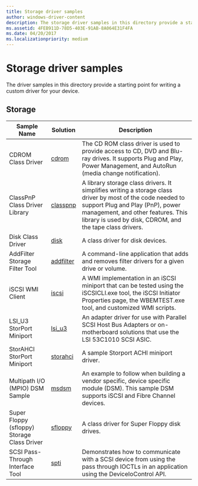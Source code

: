 ```yaml
---
title: Storage driver samples
author: windows-driver-content
description: The storage driver samples in this directory provide a starting point for writing a custom driver for your device.
ms.assetid: 4FEB911D-78D5-403E-91AB-8A064E31F4FA
ms.date: 04/20/2017
ms.localizationpriority: medium
---
```


# Storage driver samples


The driver samples in this directory provide a starting point for writing a custom driver for your device.

## Storage


| Sample Name                                 | Solution                                                     | Description                                                                                                                                                                                                                                     |
|---------------------------------------------|--------------------------------------------------------------|-------------------------------------------------------------------------------------------------------------------------------------------------------------------------------------------------------------------------------------------------|
| CDROM Class Driver                          | [cdrom](http://go.microsoft.com/fwlink/p/?LinkId=617971)     | The CD ROM class driver is used to provide access to CD, DVD and Blu-ray drives. It supports Plug and Play, Power Management, and AutoRun (media change notification).                                                                          |
| ClassPnP Class Driver Library               | [classpnp](http://go.microsoft.com/fwlink/p/?LinkId=617978)  | A library storage class drivers. It simplifies writing a storage class driver by most of the code needed to support Plug and Play (PnP), power management, and other features. This library is used by disk, CDROM, and the tape class drivers. |
| Disk Class Driver                           | [disk](http://go.microsoft.com/fwlink/p/?LinkId=617979)      | A class driver for disk devices.                                                                                                                                                                                                                |
| AddFilter Storage Filter Tool               | [addfilter](http://go.microsoft.com/fwlink/p/?LinkId=617980) | A command-line application that adds and removes filter drivers for a given drive or volume.                                                                                                                                                    |
| iSCSI WMI Client                            | [iscsi](http://go.microsoft.com/fwlink/p/?LinkId=617981)     | A WMI implementation in an iSCSI miniport that can be tested using the iSCSICLI.exe tool, the iSCSI Initiator Properties page, the WBEMTEST.exe tool, and customized WMI scripts.                                                               |
| LSI\_U3 StorPort Miniport                   | [lsi\_u3](http://go.microsoft.com/fwlink/p/?LinkId=617982)   | An adapter driver for use with Parallel SCSI Host Bus Adapters or on-motherboard solutions that use the LSI 53C1010 SCSI ASIC.                                                                                                                  |
| StorAHCI StorPort Miniport                  | [storahci](http://go.microsoft.com/fwlink/p/?LinkId=617983)  | A sample Storport ACHI miniport driver.                                                                                                                                                                                                         |
| Multipath I/O (MPIO) DSM Sample             | [msdsm](http://go.microsoft.com/fwlink/p/?LinkId=620203)     | An example to follow when building a vendor specific, device specific module (DSM). This sample DSM supports iSCSI and Fibre Channel devices.                                                                                                   |
| Super Floppy (sfloppy) Storage Class Driver | [sfloppy](http://go.microsoft.com/fwlink/p/?LinkId=617989)   | A class driver for Super Floppy disk drives.                                                                                                                                                                                                    |
| SCSI Pass-Through Interface Tool            | [spti](http://go.microsoft.com/fwlink/p/?LinkId=617990)      | Demonstrates how to communicate with a SCSI device from using the pass through IOCTLs in an application using the DeviceIoControl API.                                                                                                          |

 

 

 




